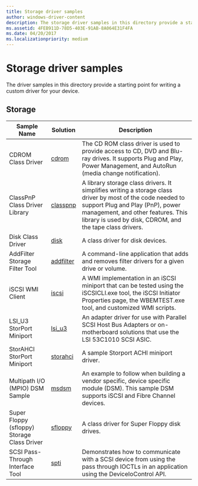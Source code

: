 ```yaml
---
title: Storage driver samples
author: windows-driver-content
description: The storage driver samples in this directory provide a starting point for writing a custom driver for your device.
ms.assetid: 4FEB911D-78D5-403E-91AB-8A064E31F4FA
ms.date: 04/20/2017
ms.localizationpriority: medium
---
```


# Storage driver samples


The driver samples in this directory provide a starting point for writing a custom driver for your device.

## Storage


| Sample Name                                 | Solution                                                     | Description                                                                                                                                                                                                                                     |
|---------------------------------------------|--------------------------------------------------------------|-------------------------------------------------------------------------------------------------------------------------------------------------------------------------------------------------------------------------------------------------|
| CDROM Class Driver                          | [cdrom](http://go.microsoft.com/fwlink/p/?LinkId=617971)     | The CD ROM class driver is used to provide access to CD, DVD and Blu-ray drives. It supports Plug and Play, Power Management, and AutoRun (media change notification).                                                                          |
| ClassPnP Class Driver Library               | [classpnp](http://go.microsoft.com/fwlink/p/?LinkId=617978)  | A library storage class drivers. It simplifies writing a storage class driver by most of the code needed to support Plug and Play (PnP), power management, and other features. This library is used by disk, CDROM, and the tape class drivers. |
| Disk Class Driver                           | [disk](http://go.microsoft.com/fwlink/p/?LinkId=617979)      | A class driver for disk devices.                                                                                                                                                                                                                |
| AddFilter Storage Filter Tool               | [addfilter](http://go.microsoft.com/fwlink/p/?LinkId=617980) | A command-line application that adds and removes filter drivers for a given drive or volume.                                                                                                                                                    |
| iSCSI WMI Client                            | [iscsi](http://go.microsoft.com/fwlink/p/?LinkId=617981)     | A WMI implementation in an iSCSI miniport that can be tested using the iSCSICLI.exe tool, the iSCSI Initiator Properties page, the WBEMTEST.exe tool, and customized WMI scripts.                                                               |
| LSI\_U3 StorPort Miniport                   | [lsi\_u3](http://go.microsoft.com/fwlink/p/?LinkId=617982)   | An adapter driver for use with Parallel SCSI Host Bus Adapters or on-motherboard solutions that use the LSI 53C1010 SCSI ASIC.                                                                                                                  |
| StorAHCI StorPort Miniport                  | [storahci](http://go.microsoft.com/fwlink/p/?LinkId=617983)  | A sample Storport ACHI miniport driver.                                                                                                                                                                                                         |
| Multipath I/O (MPIO) DSM Sample             | [msdsm](http://go.microsoft.com/fwlink/p/?LinkId=620203)     | An example to follow when building a vendor specific, device specific module (DSM). This sample DSM supports iSCSI and Fibre Channel devices.                                                                                                   |
| Super Floppy (sfloppy) Storage Class Driver | [sfloppy](http://go.microsoft.com/fwlink/p/?LinkId=617989)   | A class driver for Super Floppy disk drives.                                                                                                                                                                                                    |
| SCSI Pass-Through Interface Tool            | [spti](http://go.microsoft.com/fwlink/p/?LinkId=617990)      | Demonstrates how to communicate with a SCSI device from using the pass through IOCTLs in an application using the DeviceIoControl API.                                                                                                          |

 

 

 




